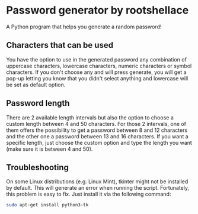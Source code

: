 # Password generator by rootshellace
A Python program that helps you generate a random password!

## Characters that can be used

You have the option to use in the generated password any combination
of uppercase characters, lowercase characters, numeric characters or
symbol characters. If you don't choose any and will press generate,
you will get a pop-up letting you know that you didn't select anything
and lowercase will be set as default option.

## Password length

There are 2 available length intervals but also the option to
choose a custom length between 4 and 50 characters. For those 2 
intervals, one of them offers the possibility to get a password 
between 8 and 12 characters and the other one a password between
13 and 16 characters. If you want a specific length, just choose
the custom option and type the length you want (make sure it is 
between 4 and 50).

## Troubleshooting

On some Linux distributions (e.g. Linux Mint), tkinter might not be installed by default.
This will generate an error when running the script.
Fortunately, this problem is easy to fix.
Just install it via the following command:
```bash
sudo apt-get install python3-tk
```

